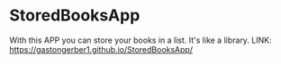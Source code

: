 # StoredBooksApp
With this APP you can store your books in a list. It's like a library.
LINK: https://gastongerber1.github.io/StoredBooksApp/
